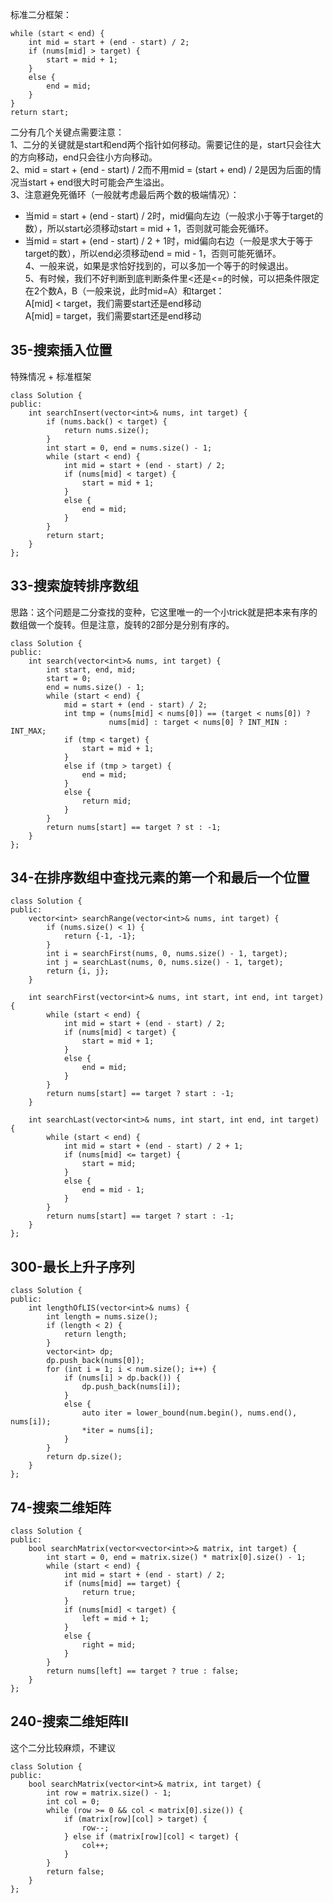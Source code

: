 标准二分框架：
```
while (start < end) {
    int mid = start + (end - start) / 2;
    if (nums[mid] > target) {
        start = mid + 1;
    }
    else {
        end = mid;
    }
}
return start;
```
二分有几个关键点需要注意：  
1、二分的关键就是start和end两个指针如何移动。需要记住的是，start只会往大的方向移动，end只会往小方向移动。  
2、mid = start + (end - start) / 2而不用mid = (start + end) / 2是因为后面的情况当start + end很大时可能会产生溢出。  
3、注意避免死循环（一般就考虑最后两个数的极端情况）：  
* 当mid = start + (end - start) / 2时，mid偏向左边（一般求小于等于target的数），所以start必须移动start = mid + 1，否则就可能会死循环。  
* 当mid = start + (end - start) / 2 + 1时，mid偏向右边（一般是求大于等于target的数），所以end必须移动end = mid - 1，否则可能死循环。  
4、一般来说，如果是求恰好找到的，可以多加一个等于的时候退出。  
5、有时候，我们不好判断到底判断条件里<还是<=的时候，可以把条件限定在2个数A，B（一般来说，此时mid=A）和target：  
A[mid] < target，我们需要start还是end移动  
A[mid] = target，我们需要start还是end移动  

## 35-搜索插入位置
特殊情况 + 标准框架  
```
class Solution {
public:
    int searchInsert(vector<int>& nums, int target) {
        if (nums.back() < target) {
            return nums.size();
        }
        int start = 0, end = nums.size() - 1;
        while (start < end) {
            int mid = start + (end - start) / 2;
            if (nums[mid] < target) {
                start = mid + 1;
            }
            else {
                end = mid;
            }
        }
        return start;
    }
};
```

## 33-搜索旋转排序数组
思路：这个问题是二分查找的变种，它这里唯一的一个小trick就是把本来有序的数组做一个旋转。但是注意，旋转的2部分是分别有序的。  

```
class Solution {
public:
    int search(vector<int>& nums, int target) {
        int start, end, mid;
        start = 0;
        end = nums.size() - 1;
        while (start < end) {
            mid = start + (end - start) / 2;
            int tmp = (nums[mid] < nums[0]) == (target < nums[0]) ?
                      nums[mid] : target < nums[0] ? INT_MIN : INT_MAX;
            if (tmp < target) {
                start = mid + 1;
            }
            else if (tmp > target) {
                end = mid;
            }
            else {
                return mid;
            }
        }
        return nums[start] == target ? st : -1;
    }
};
```

## 34-在排序数组中查找元素的第一个和最后一个位置
```
class Solution {
public:
    vector<int> searchRange(vector<int>& nums, int target) {
        if (nums.size() < 1) {
            return {-1, -1};
        }
        int i = searchFirst(nums, 0, nums.size() - 1, target);
        int j = searchLast(nums, 0, nums.size() - 1, target);
        return {i, j};
    }

    int searchFirst(vector<int>& nums, int start, int end, int target) {
        while (start < end) {
            int mid = start + (end - start) / 2;
            if (nums[mid] < target) {
                start = mid + 1;
            }
            else {
                end = mid;
            }
        }
        return nums[start] == target ? start : -1;
    }

    int searchLast(vector<int>& nums, int start, int end, int target) {
        while (start < end) {
            int mid = start + (end - start) / 2 + 1;
            if (nums[mid] <= target) {
                start = mid;
            }
            else {
                end = mid - 1;
            }
        }
        return nums[start] == target ? start : -1;
    }
};
```

## 300-最长上升子序列
```
class Solution {
public:
    int lengthOfLIS(vector<int>& nums) {
        int length = nums.size();
        if (length < 2) {
            return length;
        }
        vector<int> dp;
        dp.push_back(nums[0]);
        for (int i = 1; i < num.size(); i++) {
            if (nums[i] > dp.back()) {
                dp.push_back(nums[i]);
            }
            else {
                auto iter = lower_bound(num.begin(), nums.end(), nums[i]);
                *iter = nums[i];
            }
        }
        return dp.size();
    }
};
```

## 74-搜索二维矩阵
```
class Solution {
public:
    bool searchMatrix(vector<vector<int>>& matrix, int target) {
        int start = 0, end = matrix.size() * matrix[0].size() - 1;
        while (start < end) {
            int mid = start + (end - start) / 2;
            if (nums[mid] == target) {
                return true;
            }
            if (nums[mid] < target) {
                left = mid + 1;
            }
            else {
                right = mid;
            }
        }
        return nums[left] == target ? true : false;
    }
};
```

## 240-搜索二维矩阵II
这个二分比较麻烦，不建议
```
class Solution {
public:
    bool searchMatrix(vector<int>& matrix, int target) {
        int row = matrix.size() - 1;
        int col = 0;
        while (row >= 0 && col < matrix[0].size()) {
            if (matrix[row][col] > target) {
                row--;
            } else if (matrix[row][col] < target) {
                col++;
            }
        }
        return false;
    }
};
```
